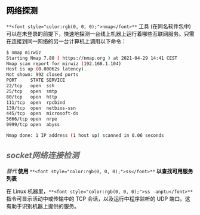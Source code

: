 ## **<font style="color:rgb(0, 0, 0);">网络探测</font>**
`**<font style="color:rgb(0, 0, 0);">nmap</font>**`<font style="color:rgb(0, 0, 0);"> 工具 (在同名软件包中) 可以在未登录的前提下，快速地探测一台线上机器上运行着哪些互联网服务。只需在连接到同一网络的另一台计算机上调用以下命令：</font>

```bash
$ nmap mirwiz
Starting Nmap 7.80 ( https://nmap.org ) at 2021-04-29 14:41 CEST
Nmap scan report for mirwiz (192.168.1.104)
Host is up (0.00062s latency).
Not shown: 992 closed ports
PORT     STATE SERVICE
22/tcp   open  ssh
25/tcp   open  smtp
80/tcp   open  http
111/tcp  open  rpcbind
139/tcp  open  netbios-ssn
445/tcp  open  microsoft-ds
5666/tcp open  nrpe
9999/tcp open  abyss

Nmap done: 1 IP address (1 host up) scanned in 0.06 seconds
```

## _**<font style="color:rgb(102, 102, 102);">socket网络连接检测</font>**_
_**<font style="color:rgb(102, 102, 102);">替代</font>**_**<font style="color:rgb(0, 0, 0);"> 使用 </font>**`**<font style="color:rgb(0, 0, 0);">ss</font>**`**<font style="color:rgb(0, 0, 0);"> 以查找可用服务列表</font>**

<font style="color:rgb(0, 0, 0);">在 Linux 机器里，</font>`**<font style="color:rgb(0, 0, 0);">ss -anptu</font>**`<font style="color:rgb(0, 0, 0);"> 指令可显示活动中或传输中的 TCP 会话，以及运行中程序监听的 UDP 端口。这有助于识别机器上提供的服务。</font>

